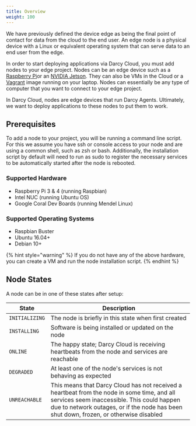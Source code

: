 ```yaml
---
title: Overview
weight: 100
---
```


We have previously defined the device edge as being the final point of contact for data from the
cloud to the end user. An edge node is a physical device with a Linux or equivalent operating system
that can serve data to an end user from the edge.

In order to start deploying applications via Darcy Cloud, you must add nodes to your edge project.
Nodes can be an edge device such as a [Raspberry Pi](https://www.raspberrypi.com)or
an [NVIDIA Jetson](https://www.nvidia.com/en-us/autonomous-machines/jetson-store/). They can also be
VMs in the Cloud or a [Vagrant](https://www.vagrantup.com) image running on your laptop. Nodes can
essentially be any type of computer that you want to connect to your edge project.

In Darcy Cloud, nodes are edge devices that run Darcy Agents. Ultimately, we want to deploy
applications to these nodes to put them to work.

## Prerequisites

To add a node to your project, you will be running a command line script. For this we assume you
have ssh or console access to your node and are using a common shell, such as zsh or bash.
Additionally, the installation script by default will need to run as sudo to register the necessary
services to be automatically started after the node is rebooted.

### Supported Hardware

* Raspberry Pi 3 & 4 (running Raspbian)
* Intel NUC (running Ubuntu OS)
* Google Coral Dev Boards (running Mendel Linux)

### Supported Operating Systems

* Raspbian Buster
* Ubuntu 16.04+
* Debian 10+

{% hint style="warning" %} If you do not have any of the above hardware, you can create a VM and run
the node installation script. {% endhint %}

## Node States

A node can be in one of these states after setup:

| State | Description |
| --- | --- |
| `INITIALIZING` | The node is briefly in this state when first created                                                    |
| `INSTALLING` | Software is being installed or updated on the node                                                     |
| `ONLINE` | The happy state; Darcy Cloud is receiving heartbeats from the node and services are reachable                                               |
| `DEGRADED` | At least one of the node's services is not behaving as expected                                                                    |
| `UNREACHABLE` | This means that Darcy Cloud has not received a heartbeat from the node in some time, and all services seem inaccessible. This could happen due to network outages, or if the node has been shut down, frozen, or otherwise disabled |
